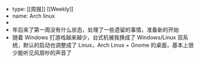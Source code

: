 - type: [[周报]] [[Weekly]]
- name: Arch linux
-
- 年后来了第一周没有什么状态，处理了一些遗留的事情，准备新的开始
- 随着 Windows 打游戏越来越少，台式机被我换成了 Windows/Linux 双系统，默认的启动也调整成了 Linux，Arch Linux + Gnome 的桌面，基本上很少能听见风扇吵的声音了